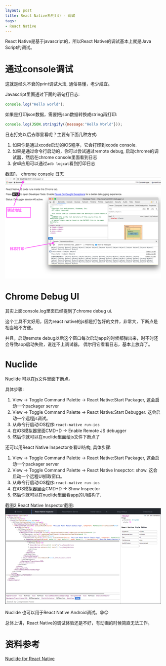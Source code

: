 ```yaml
---
layout: post
title: React Native系列(4) - 调试
tags:
- React Native
---
```

React Native是基于javascript的，所以React Native的调试基本上就是Java Script的调试。

# 通过console调试
这就是经久不衰的print调试大法, 通俗易懂，老少咸宜。

Javascript里面通过下面的语句打日志:

```javascript
console.log("Hello world");
```

如果是打印json数据，需要把json数据转换成string再打印:

```javascript
console.log(JSON.stringify({message:"Hello World"}));
```

日志打完以后去哪里看呢？主要有下面几种方式:

1. 如果你是通过xcode启动的iOS程序，它会打印到xcode console.
2. 如果是通过命令行启动的，你可以尝试通过remote debug, 启动chrome的调试器，然后在chrome console里面看到日志
3. 安卓应用可以通过`adb logcat`看到打印日志

截图1， chrome console 日志
![chrome console 日志](/assets/img/consolelog.png)

# Chrome Debug UI
其实上面console.log里面已经提到了chrome debug ui.

 这个工具不太好用，因为react native的js都是打包好的文件，非常大，下断点是相当地不方便。

 并且，启动remote debug以后这个窗口每次启动app的时候都弹出来，时不时还会导致app启动失败，说连不上调试器。 偶尔用它看看日志，基本上放弃了。

# Nuclide
Nuclide 可以在js文件里面下断点。

具体步骤:

1. View -> Toggle Command Palette -> React Native:Start Packager, 这会启动一个packager server
2. View -> Toggle Command Palette -> React Native:Start Debugger. 这会启动一个远程js调试。
3. 从命令行启动iOS程序:`react-native run-ios`
4. 在iOS模拟器里面CMD+D -> Enable Remote JS debugger
5. 然后你就可以在nuclide里面给js文件下断点了

还可以用React Native Inspector查看UI结构, 具体步骤:

1. View -> Toggle Command Palette -> React Native:Start Packager, 这会启动一个packager server
2. View -> Toggle Command Palette -> React Native Insepctor: show. 这会启动一个远程UI抓取窗口。
3. 从命令行启动iOS程序:`react-native run-ios`
4. 在iOS模拟器里面CMD+D -> Show Inspector
5. 然后你就可以在nuclide里面看app的UI结构了.

截图2,React Native Inspector截图:
![React Native Inspector截图](/assets/img/feature-debugger-languages-react-native-element-inspector.png)

Nuclide 也可以用于React Native Android调试。😁😊

总体上讲，React Native的调试体验还是不好，有动画的时候简直无法工作。

# 资料参考
>
[Nuclide for React Native](https://nuclide.io/docs/platforms/react-native/)
